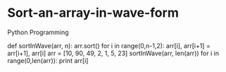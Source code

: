 # Sort-an-array-in-wave-form
Python Programming


def sortInWave(arr, n):
	arr.sort()
	for i in range(0,n-1,2):
		arr[i], arr[i+1] = arr[i+1], arr[i]
arr = [10, 90, 49, 2, 1, 5, 23]
sortInWave(arr, len(arr))
for i in range(0,len(arr)):
	print arr[i]
	

